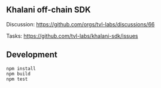 ## Khalani off-chain SDK

Discussion: https://github.com/orgs/tvl-labs/discussions/66

Tasks: https://github.com/tvl-labs/khalani-sdk/issues

## Development
```shell
npm install
npm build
npm test
```